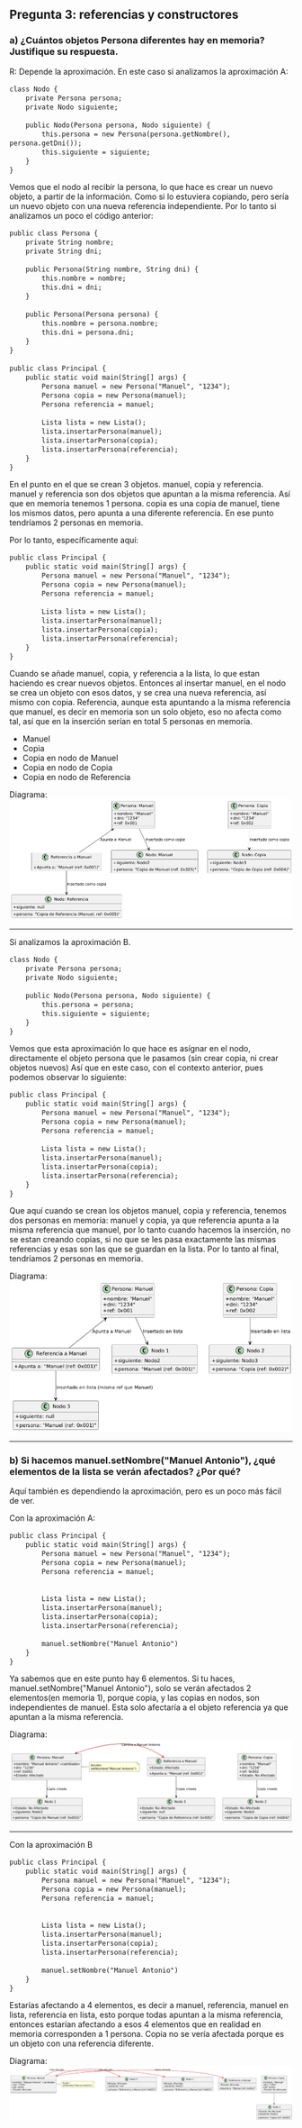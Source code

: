 ## Pregunta 3: referencias y constructores

### a) ¿Cuántos objetos Persona diferentes hay en memoria? Justifique su respuesta.


R: Depende la aproximación. En este caso si analizamos la aproximación A:

```
class Nodo {
    private Persona persona;
    private Nodo siguiente;
    
    public Nodo(Persona persona, Nodo siguiente) {
        this.persona = new Persona(persona.getNombre(), persona.getDni());
        this.siguiente = siguiente;
    }
}
```

Vemos que el nodo al recibir la persona, lo que hace es crear un nuevo objeto, a partir de la información. Como si lo estuviera copiando, pero sería un nuevo objeto con una nueva referencia independiente. Por lo tanto si analizamos un poco el código anterior:

```
public class Persona {
    private String nombre;
    private String dni;
    
    public Persona(String nombre, String dni) {
        this.nombre = nombre;
        this.dni = dni;
    }
    
    public Persona(Persona persona) {
        this.nombre = persona.nombre;
        this.dni = persona.dni;
    }
}

public class Principal {
    public static void main(String[] args) {
        Persona manuel = new Persona("Manuel", "1234");
        Persona copia = new Persona(manuel);
        Persona referencia = manuel;
        
        Lista lista = new Lista();
        lista.insertarPersona(manuel);
        lista.insertarPersona(copia);
        lista.insertarPersona(referencia);
    }
}
```

En el punto en el que se crean 3 objetos. manuel, copia y referencia. manuel y referencia son dos objetos que apuntan a la misma referencia. Así que en memoria tenemos 1 persona. copia es una copia de manuel, tiene los mismos datos, pero apunta a una diferente referencia. En ese punto tendríamos 2 personas en memoria.

Por lo tanto, específicamente aquí:

```
public class Principal {
    public static void main(String[] args) {
        Persona manuel = new Persona("Manuel", "1234");
        Persona copia = new Persona(manuel);
        Persona referencia = manuel;
        
        Lista lista = new Lista();
        lista.insertarPersona(manuel);
        lista.insertarPersona(copia);
        lista.insertarPersona(referencia);
    }
}
```

Cuando se añade manuel, copia, y referencia a la lista, lo que estan haciendo es crear nuevos objetos. Entonces al insertar manuel, en el nodo se crea un objeto con esos datos, y se crea una nueva referencia, así mismo con copia. Referencia, aunque esta apuntando a la misma referencia que manuel, es decir en memoria son un solo objeto, eso no afecta como tal, así que en la inserción serían en total 5 personas en memoria.

- Manuel
- Copia
- Copia en nodo de Manuel
- Copia en nodo de Copia
- Copia en nodo de Referencia

Diagrama:
![Alt text](/images/AA.png)

---

Si analizamos la aproximación B. 

```
class Nodo {
    private Persona persona;
    private Nodo siguiente;
    
    public Nodo(Persona persona, Nodo siguiente) {
        this.persona = persona;
        this.siguiente = siguiente;
    }
}
```
Vemos que esta aproximación lo que hace es asígnar en el nodo, directamente el objeto persona que le pasamos (sin crear copia, ni crear objetos nuevos) Así que en este caso, con el contexto anterior, pues podemos observar lo siguiente:

```
public class Principal {
    public static void main(String[] args) {
        Persona manuel = new Persona("Manuel", "1234");
        Persona copia = new Persona(manuel);
        Persona referencia = manuel;
        
        Lista lista = new Lista();
        lista.insertarPersona(manuel);
        lista.insertarPersona(copia);
        lista.insertarPersona(referencia);
    }
}
```

Que aquí cuando se crean los objetos manuel, copia y referencia, tenemos dos personas en memoria: manuel y copia, ya que referencia apunta a la misma referencia que manuel, por lo tanto cuando hacemos la inserción, no se estan creando copias, si no que se les pasa exactamente las mismas referencias y esas son las que se guardan en la lista. Por lo tanto al final, tendríamos 2 personas en memoria.

Diagrama:
![Alt text](/images/BA.png)

---

### b) Si hacemos manuel.setNombre("Manuel Antonio"), ¿qué elementos de la lista se verán afectados? ¿Por qué?

Aquí también es dependiendo la aproximación, pero es un poco más fácil de ver.

Con la aproximación A:

```
public class Principal {
    public static void main(String[] args) {
        Persona manuel = new Persona("Manuel", "1234");
        Persona copia = new Persona(manuel);
        Persona referencia = manuel;
        
        
        Lista lista = new Lista();
        lista.insertarPersona(manuel);
        lista.insertarPersona(copia);
        lista.insertarPersona(referencia);

        manuel.setNombre("Manuel Antonio")
    }
}
```

Ya sabemos que en este punto hay 6 elementos. Si tu haces, manuel.setNombre("Manuel Antonio"), solo se verán afectados 2 elementos(en memoria 1), porque copia, y las copias en nodos, son independientes de manuel. Esta solo afectaría a el objeto referencia ya que apuntan a la misma referencia.

Diagrama:
![Alt text](/images/AABB.png)

---
Con la aproximación B 
```
public class Principal {
    public static void main(String[] args) {
        Persona manuel = new Persona("Manuel", "1234");
        Persona copia = new Persona(manuel);
        Persona referencia = manuel;
        
        
        Lista lista = new Lista();
        lista.insertarPersona(manuel);
        lista.insertarPersona(copia);
        lista.insertarPersona(referencia);

        manuel.setNombre("Manuel Antonio")
    }
}
```

Estarías afectando a 4 elementos, es decir a manuel, referencia, manuel en lista, referencia en lista, esto porque todas apuntan a la misma referencia, entonces estarían afectando a esos 4 elementos que en realidad en memoria corresponden a 1 persona. Copia no se vería afectada porque es un objeto con una referencia diferente.

Diagrama:
![Alt text](/images/BBAA.png)